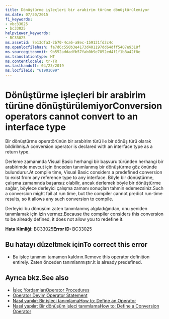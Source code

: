 ```yaml
---
title: Dönüştürme işleçleri bir arabirim türüne dönüştürülemiyor
ms.date: 07/20/2015
f1_keywords:
- vbc33025
- bc33025
helpviewer_keywords:
- BC33025
ms.assetid: 7e13dfa3-2b70-4ca6-a8ec-159131fd2c4c
ms.openlocfilehash: fa7d6c550b3e4173d401197dd64dff5407e9318f
ms.sourcegitcommit: 9b552addadfb57fab0b9e7852ed4f1f1b8a42f8e
ms.translationtype: HT
ms.contentlocale: tr-TR
ms.lasthandoff: 04/23/2019
ms.locfileid: "61901699"
---
```

# <a name="conversion-operators-cannot-convert-to-an-interface-type"></a><span data-ttu-id="11d4f-102">Dönüştürme işleçleri bir arabirim türüne dönüştürülemiyor</span><span class="sxs-lookup"><span data-stu-id="11d4f-102">Conversion operators cannot convert to an interface type</span></span>
<span data-ttu-id="11d4f-103">Bir dönüştürme operatörünün bir arabirim türü ile bir dönüş türü olarak bildirilmiş.</span><span class="sxs-lookup"><span data-stu-id="11d4f-103">A conversion operator is declared with an interface type as a return type.</span></span>  
  
 <span data-ttu-id="11d4f-104">Derleme zamanında Visual Basic herhangi bir başvuru türünden herhangi bir arabirimde mevcut için önceden tanımlanmış bir dönüştürme göz önünde bulundurur.</span><span class="sxs-lookup"><span data-stu-id="11d4f-104">At compile time, Visual Basic considers a predefined conversion to exist from any reference type to any interface.</span></span> <span data-ttu-id="11d4f-105">Böyle bir dönüştürme, çalışma zamanında başarısız olabilir, ancak derlemek böyle bir dönüştürme sağlar, böylece derleyici çalışma zamanı sonuçları tahmin edemezsiniz.</span><span class="sxs-lookup"><span data-stu-id="11d4f-105">Such a conversion might fail at run time, but the compiler cannot predict run-time results, so it allows any such conversion to compile.</span></span>  
  
 <span data-ttu-id="11d4f-106">Derleyici bu dönüşüm zaten tanımlanmış algıladığından, onu yeniden tanımlamak için izin vermez.</span><span class="sxs-lookup"><span data-stu-id="11d4f-106">Because the compiler considers this conversion to be already defined, it does not allow you to redefine it.</span></span>  
  
 <span data-ttu-id="11d4f-107">**Hata Kimliği:** BC33025</span><span class="sxs-lookup"><span data-stu-id="11d4f-107">**Error ID:** BC33025</span></span>  
  
## <a name="to-correct-this-error"></a><span data-ttu-id="11d4f-108">Bu hatayı düzeltmek için</span><span class="sxs-lookup"><span data-stu-id="11d4f-108">To correct this error</span></span>  
  
- <span data-ttu-id="11d4f-109">Bu işleç tanımını tamamen kaldırın.</span><span class="sxs-lookup"><span data-stu-id="11d4f-109">Remove this operator definition entirely.</span></span> <span data-ttu-id="11d4f-110">Zaten önceden tanımlanmıştır.</span><span class="sxs-lookup"><span data-stu-id="11d4f-110">It is already predefined.</span></span>  
  
## <a name="see-also"></a><span data-ttu-id="11d4f-111">Ayrıca bkz.</span><span class="sxs-lookup"><span data-stu-id="11d4f-111">See also</span></span>

- [<span data-ttu-id="11d4f-112">İşleç Yordamları</span><span class="sxs-lookup"><span data-stu-id="11d4f-112">Operator Procedures</span></span>](../../visual-basic/programming-guide/language-features/procedures/operator-procedures.md)
- [<span data-ttu-id="11d4f-113">Operator Deyimi</span><span class="sxs-lookup"><span data-stu-id="11d4f-113">Operator Statement</span></span>](../../visual-basic/language-reference/statements/operator-statement.md)
- [<span data-ttu-id="11d4f-114">Nasıl yapılır: Bir işleci tanımlama</span><span class="sxs-lookup"><span data-stu-id="11d4f-114">How to: Define an Operator</span></span>](../../visual-basic/programming-guide/language-features/procedures/how-to-define-an-operator.md)
- [<span data-ttu-id="11d4f-115">Nasıl yapılır: Bir dönüşüm işleci tanımlama</span><span class="sxs-lookup"><span data-stu-id="11d4f-115">How to: Define a Conversion Operator</span></span>](../../visual-basic/programming-guide/language-features/procedures/how-to-define-a-conversion-operator.md)
